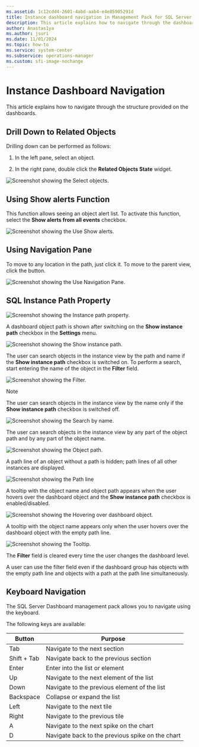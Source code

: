 ```yaml
---
ms.assetid: 1c12cdd4-2601-4abd-aab4-e4e85905291d
title: Instance dashboard navigation in Management Pack for SQL Server Dashboards
description: This article explains how to navigate through the dashboards structure
author: Anastas1ya
ms.author: jsuri
ms.date: 11/01/2024
ms.topic: how-to
ms.service: system-center
ms.subservice: operations-manager
ms.custom: sfi-image-nochange
---
```


# Instance Dashboard Navigation

This article explains how to navigate through the structure provided on the dashboards.

## Drill Down to Related Objects

Drilling down can be performed as follows:

1. In the left pane, select an object.

2. In the right pane, double click the **Related Objects State** widget.

![Screenshot showing the Select objects.](./media/sql-server-dashboards-management-pack/selecting-object.png)

## Using Show alerts Function

This function allows seeing an object alert list. To activate this function, select the **Show alerts from all events** checkbox.

![Screenshot showing the Use Show alerts.](./media/sql-server-dashboards-management-pack/show-alerts.png)

## Using Navigation Pane

To move to any location in the path, just click it. To move to the parent view, click the button.

![Screenshot showing the Use Navigation Pane.](./media/sql-server-dashboards-management-pack/navigation-pane.png)

## SQL Instance Path Property

![Screenshot showing the Instance path property.](./media/sql-server-dashboards-management-pack/instance-path-property.png)

A dashboard object path is shown after switching on the **Show instance path** checkbox in the **Settings** menu.

![Screenshot showing the Show instance path.](./media/sql-server-dashboards-management-pack/show-instance-path-checkbox.png)

The user can search objects in the instance view by the path and name if the **Show instance path** checkbox is switched on. To perform a search, start entering the name of the object in the **Filter** field.

![Screenshot showing the Filter.](./media/sql-server-dashboards-management-pack/performing-search.png)

> [!NOTE]
> The user can search objects in the instance view by the name only if the **Show instance path** checkbox is switched off.

![Screenshot showing the Search by name.](./media/sql-server-dashboards-management-pack/search-name-only.png)

The user can search objects in the instance view by any part of the object path and by any part of the object name.

![Screenshot showing the Object path.](./media/sql-server-dashboards-management-pack/object-name.png)

A path line of an object without a path is hidden; path lines of all other instances are displayed.

![Screenshot showing the Path line](./media/sql-server-dashboards-management-pack/object-path.png)

A tooltip with the object name and object path appears when the user hovers over the dashboard object and the **Show instance path** checkbox is enabled/disabled.

![Screenshot showing the Hovering over dashboard object.](./media/sql-server-dashboards-management-pack/tooltip.png)

A tooltip with the object name appears only when the user hovers over the dashboard object with the empty path line.

![Screenshot showing the Tooltip.](./media/sql-server-dashboards-management-pack/tooltip-empty-line.png)

The **Filter** field is cleared every time the user changes the dashboard level.

A user can use the filter field even if the dashboard group has objects with the empty path line and objects with a path at the path line simultaneously.

## Keyboard Navigation

The SQL Server Dashboard management pack allows you to navigate using the keyboard.

The following keys are available:

|Button|Purpose|
|-|-|
|Tab|Navigate to the next section|
|Shift + Tab|Navigate back to the previous section|
|Enter|Enter into the list or element|
|Up|Navigate to the next element of the list|
|Down|Navigate to the previous element of the list|
|Backspace|Collapse or expand the list|
|Left|Navigate to the next tile|
|Right|Navigate to the previous tile|
|A|Navigate to the next spike on the chart|
|D|Navigate back to the previous spike on the chart|
